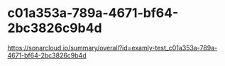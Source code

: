 # c01a353a-789a-4671-bf64-2bc3826c9b4d
https://sonarcloud.io/summary/overall?id=examly-test_c01a353a-789a-4671-bf64-2bc3826c9b4d
